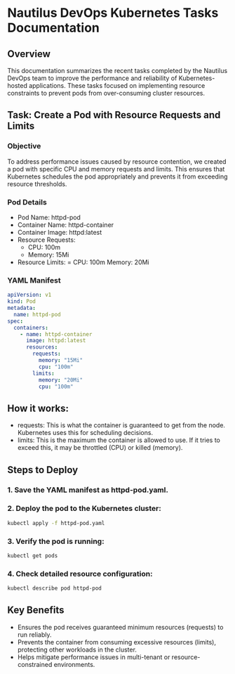 # Nautilus DevOps Kubernetes Tasks Documentation

## Overview
This documentation summarizes the recent tasks completed by the Nautilus DevOps team to improve the performance and reliability of Kubernetes-hosted applications. 
These tasks focused on implementing resource constraints to prevent pods from over-consuming cluster resources.

## Task: Create a Pod with Resource Requests and Limits

### Objective
To address performance issues caused by resource contention, we created a pod with specific CPU and memory requests and limits. 
This ensures that Kubernetes schedules the pod appropriately and prevents it from exceeding resource thresholds.

### Pod Details
 - Pod Name: httpd-pod
 - Container Name: httpd-container
 - Container Image: httpd:latest
 - Resource Requests:
    - CPU: 100m
    - Memory: 15Mi
 - Resource Limits:
    = CPU: 100m
   Memory: 20Mi

### YAML Manifest
```yaml
apiVersion: v1
kind: Pod
metadata:
  name: httpd-pod
spec:
  containers:
    - name: httpd-container
      image: httpd:latest
      resources:
        requests:
          memory: "15Mi"
          cpu: "100m"
        limits:
          memory: "20Mi"
          cpu: "100m"
```

## How it works:
 - requests: This is what the container is guaranteed to get from the node. Kubernetes uses this for scheduling decisions.
 - limits: This is the maximum the container is allowed to use. If it tries to exceed this, it may be throttled (CPU) or killed (memory).

## Steps to Deploy

### 1. Save the YAML manifest as httpd-pod.yaml.

### 2. Deploy the pod to the Kubernetes cluster:
```bash
kubectl apply -f httpd-pod.yaml
```

### 3. Verify the pod is running:
```bash
kubectl get pods
```

### 4. Check detailed resource configuration:
```bash
kubectl describe pod httpd-pod
```

## Key Benefits
 - Ensures the pod receives guaranteed minimum resources (requests) to run reliably.
 - Prevents the container from consuming excessive resources (limits), protecting other workloads in the cluster.
 - Helps mitigate performance issues in multi-tenant or resource-constrained environments.



